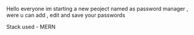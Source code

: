 Hello everyone im starting a new peoject named as password manager , were u can add , edit and save your passwords 

Stack used - MERN